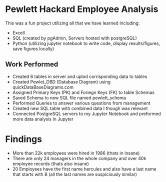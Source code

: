 # Pewlett Hackard Employee Analysis
This was a fun project utilizing all that we have learned including:
* Excell
* SQL (created by pgAdmin, Servers hosted with postgreSQL)
* Python (utilizing jupyter notebook to write code, display results/figures, save figures locally)
## Work Performed
* Created 6 tables in server and uplod corrisponding data to tables
* Created Pewlet_DBD (Database Diagram) using quickDataBaseDiagrams.com
* Assigned Primary Keys (PK) and Foriegn Keys (FK) to table Schemas
* Saved Schema to new SQL file named pewlett_schema
* Performed Queries to answer various questions from management
* Created new SQL table with combined data I though was relevant
* Connected PostgreSQL servers to my Jupyter Notebook and preformed more data analysis in Jupyter
# Findings
* More than 22k employees were hired in 1986 (thats in insane)
* There are only 24 managers in the whole company and over 40k employee records (thats also insane)
*  20 Employees have the first name hercules and also have a last name that starts with B (all the last names are suspiciously similar)